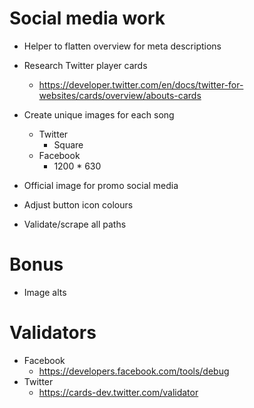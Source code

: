 # Social media work

* Helper to flatten overview for meta descriptions

* Research Twitter player cards
    * https://developer.twitter.com/en/docs/twitter-for-websites/cards/overview/abouts-cards
* Create unique images for each song
    * Twitter
        * Square
    * Facebook
        * 1200 * 630

* Official image for promo social media
* Adjust button icon colours

* Validate/scrape all paths

# Bonus
* Image alts

# Validators
* Facebook
    * https://developers.facebook.com/tools/debug
* Twitter
    * https://cards-dev.twitter.com/validator